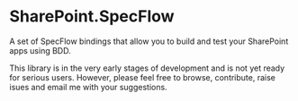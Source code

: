 # SharePoint.SpecFlow
A set of SpecFlow bindings that allow you to build and test your SharePoint apps using BDD.

This library is in the very early stages of development and is not yet ready for serious users. However, please feel free to browse, contribute, raise isues and email me with your suggestions.

